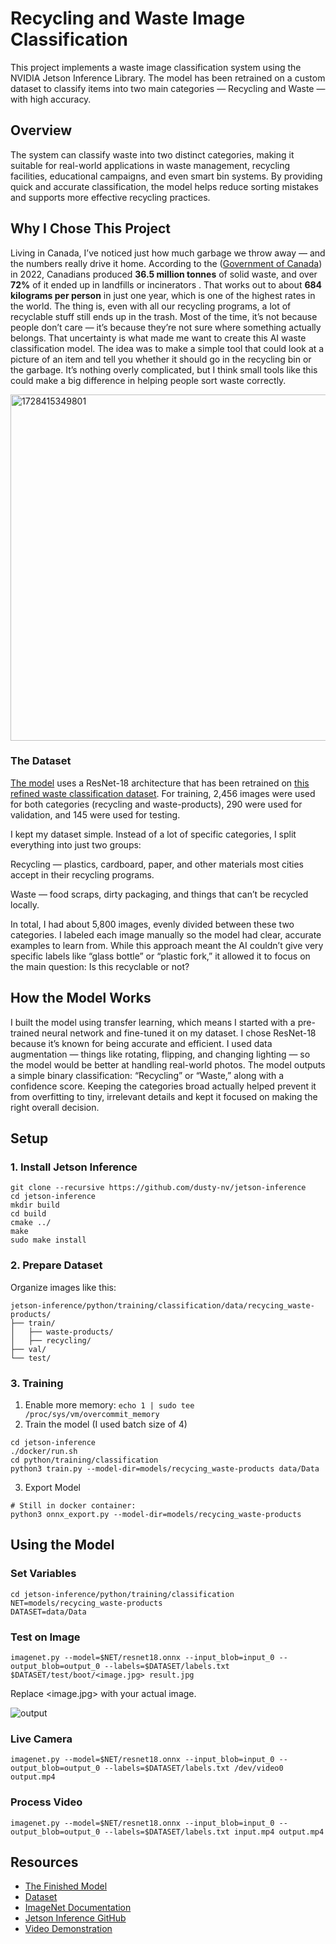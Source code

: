 #  Recycling and Waste Image Classification
This project implements a waste image classification system using the NVIDIA Jetson Inference Library. The model has been retrained on a custom dataset to classify items into two main categories — Recycling and Waste — with high accuracy.
## Overview
The system can classify waste into two distinct categories, making it suitable for real-world applications in waste management, recycling facilities, educational campaigns, and even smart bin systems. By providing quick and accurate classification, the model helps reduce sorting mistakes and supports more effective recycling practices.
## Why I Chose This Project
Living in Canada, I’ve noticed just how much garbage we throw away — and the numbers really drive it home. According to the ([Government of Canada](https://www.canada.ca/en/environment-climate-change/services/environmental-indicators/solid-waste-diversion-disposal.html)) in 2022, Canadians produced **36.5 million tonnes** of solid waste, and over **72%** of it ended up in landfills or incinerators . That works out to about **684 kilograms per person** in just one year, which is one of the highest rates in the world.
The thing is, even with all our recycling programs, a lot of recyclable stuff still ends up in the trash. Most of the time, it’s not because people don’t care — it’s because they’re not sure where something actually belongs. That uncertainty is what made me want to create this AI waste classification model. The idea was to make a simple tool that could look at a picture of an item and tell you whether it should go in the recycling bin or the garbage. It’s nothing overly complicated, but I think small tools like this could make a big difference in helping people sort waste correctly.

<img width="1280" height="554" alt="1728415349801" src="https://github.com/user-attachments/assets/b510320e-82e9-4d6e-920d-01bc8a087d82" />

### The Dataset

[The model](https://drive.google.com/file/d/1mUO3UONC8jDlJMobr92M0ySdrRZzDbyC/view?usp=sharing) uses a ResNet-18 architecture that has been retrained on [this refined waste classification dataset](https://drive.google.com/file/d/1JVh1xh__7XxJc5QG-dvBXSFSzIcl0spY/view?usp=sharing). For training, 2,456 images were used for both categories (recycling and waste-products), 290 were used for validation, and 145 were used for testing.



I kept my dataset simple. Instead of a lot of specific categories, I split everything into just two groups:

Recycling — plastics, cardboard, paper, and other materials most cities accept in their recycling programs.

Waste — food scraps, dirty packaging, and things that can’t be recycled locally.


In total, I had about 5,800 images, evenly divided between these two categories. I labeled each image manually so the model had clear, accurate examples to learn from. While this approach meant the AI couldn’t give very specific labels like “glass bottle” or “plastic fork,” it allowed it to focus on the main question: Is this recyclable or not?
## How the Model Works
I built the model using transfer learning, which means I started with a pre-trained neural network and fine-tuned it on my dataset. I chose ResNet-18 because it’s known for being accurate and efficient. I used data augmentation — things like rotating, flipping, and changing lighting — so the model would be better at handling real-world photos.
The model outputs a simple binary classification: “Recycling” or “Waste,” along with a confidence score. Keeping the categories broad actually helped prevent it from overfitting to tiny, irrelevant details and kept it focused on making the right overall decision.
## Setup
### 1. Install Jetson Inference

```
git clone --recursive https://github.com/dusty-nv/jetson-inference
cd jetson-inference
mkdir build
cd build
cmake ../
make
sudo make install
```

### 2. Prepare Dataset

Organize images like this:
```
jetson-inference/python/training/classification/data/recycing_waste-products/
├── train/
│   ├── waste-products/
│   ├── recycling/
├── val/
└── test/

```

### 3. Training

1. Enable more memory: `echo 1 | sudo tee /proc/sys/vm/overcommit_memory`
2. Train the model (I used batch size of 4)
  ```
  cd jetson-inference
  ./docker/run.sh
  cd python/training/classification
  python3 train.py --model-dir=models/recycing_waste-products data/Data
  ```
3. Export Model
  ```
  # Still in docker container:
  python3 onnx_export.py --model-dir=models/recycing_waste-products
  ```

## Using the Model

### Set Variables
```
cd jetson-inference/python/training/classification
NET=models/recycing_waste-products
DATASET=data/Data
```

### Test on Image
```
imagenet.py --model=$NET/resnet18.onnx --input_blob=input_0 --output_blob=output_0 --labels=$DATASET/labels.txt $DATASET/test/boot/<image.jpg> result.jpg
```
Replace <image.jpg> with your actual image.

![output](https://github.com/user-attachments/assets/0c817494-a5f7-4d17-89f5-32ad0dd7291d)

### Live Camera
```
imagenet.py --model=$NET/resnet18.onnx --input_blob=input_0 --output_blob=output_0 --labels=$DATASET/labels.txt /dev/video0 output.mp4
```

### Process Video
```
imagenet.py --model=$NET/resnet18.onnx --input_blob=input_0 --output_blob=output_0 --labels=$DATASET/labels.txt input.mp4 output.mp4
```

## Resources
* [The Finished Model](https://drive.google.com/file/d/1rxGChiVVU55-F3HUiedWlTLn6W6AyduL/view?usp=sharing)
* [Dataset](https://www.kaggle.com/datasets/hasibalmuzdadid/shoe-vs-sandal-vs-boot-dataset-15k-images)
* [ImageNet Documentation](https://github.com/dusty-nv/jetson-inference/blob/master/docs/imagenet-console-2.md)
* [Jetson Inference GitHub](https://github.com/dusty-nv/jetson-inference)
* [Video Demonstration](https://youtu.be/iGFWuKGNE6Y)
